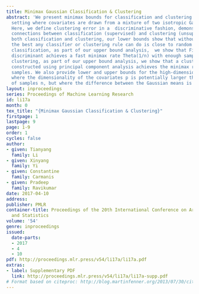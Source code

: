 ```yaml
---
title: Minimax Gaussian Classification & Clustering
abstract: 'We present minimax bounds for classification and clustering error in the
  setting where covariates are drawn from a mixture of two isotropic Gaussian distributions.
  Here, we define clustering error in a  discriminative fashion, demonstrating fundamental
  connections between classification (supervised) and clustering (unsupervised). For
  both classification and clustering, our lower bounds show that without enough samples,
  the best any classifier or clustering rule can do is close to random guessing. For
  classification, as part of our upper bound analysis,  we show that Fisher’s linear
  discriminant achieves a fast minimax rate Theta(1/n) with enough samples n. For
  clustering, as part of our upper bound analysis, we show that a clustering rule
  constructed using principal component analysis achieves the minimax rate with enough
  samples. We also provide lower and upper bounds for the high-dimensional sparse  setting
  where the dimensionality of the covariates p is potentially larger than the number
  of samples n, but where the difference between the Gaussian means is sparse. '
layout: inproceedings
series: Proceedings of Machine Learning Research
id: li17a
month: 0
tex_title: "{Minimax Gaussian Classification & Clustering}"
firstpage: 1
lastpage: 9
page: 1-9
order: 1
cycles: false
author:
- given: Tianyang
  family: Li
- given: Xinyang
  family: Yi
- given: Constantine
  family: Carmanis
- given: Pradeep
  family: Ravikumar
date: 2017-04-10
address: 
publisher: PMLR
container-title: Proceedings of the 20th International Conference on Artificial Intelligence
  and Statistics
volume: '54'
genre: inproceedings
issued:
  date-parts:
  - 2017
  - 4
  - 10
pdf: http://proceedings.mlr.press/v54/li17a/li17a.pdf
extras:
- label: Supplementary PDF
  link: http://proceedings.mlr.press/v54/li17a/li17a-supp.pdf
# Format based on citeproc: http://blog.martinfenner.org/2013/07/30/citeproc-yaml-for-bibliographies/
---
```

